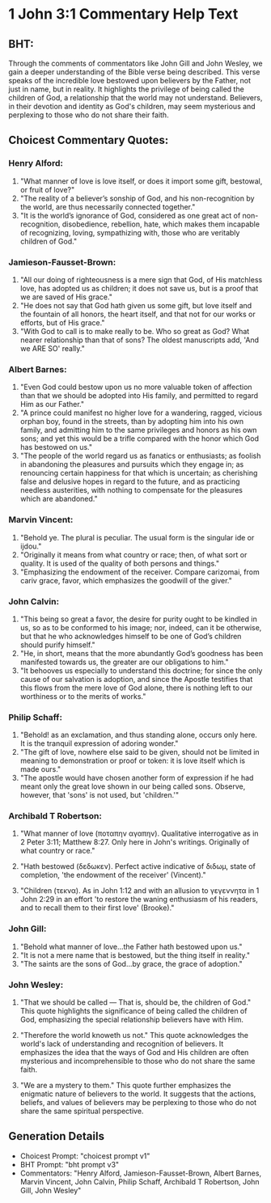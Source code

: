# 1 John 3:1 Commentary Help Text

## BHT:
Through the comments of commentators like John Gill and John Wesley, we gain a deeper understanding of the Bible verse being described. This verse speaks of the incredible love bestowed upon believers by the Father, not just in name, but in reality. It highlights the privilege of being called the children of God, a relationship that the world may not understand. Believers, in their devotion and identity as God's children, may seem mysterious and perplexing to those who do not share their faith.

## Choicest Commentary Quotes:
### Henry Alford:
1. "What manner of love is love itself, or does it import some gift, bestowal, or fruit of love?"
2. "The reality of a believer’s sonship of God, and his non-recognition by the world, are thus necessarily connected together."
3. "It is the world’s ignorance of God, considered as one great act of non-recognition, disobedience, rebellion, hate, which makes them incapable of recognizing, loving, sympathizing with, those who are veritably children of God."

### Jamieson-Fausset-Brown:
1. "All our doing of righteousness is a mere sign that God, of His matchless love, has adopted us as children; it does not save us, but is a proof that we are saved of His grace."
2. "He does not say that God hath given us some gift, but love itself and the fountain of all honors, the heart itself, and that not for our works or efforts, but of His grace."
3. "With God to call is to make really to be. Who so great as God? What nearer relationship than that of sons? The oldest manuscripts add, 'And we ARE SO' really."

### Albert Barnes:
1. "Even God could bestow upon us no more valuable token of affection than that we should be adopted into His family, and permitted to regard Him as our Father."
2. "A prince could manifest no higher love for a wandering, ragged, vicious orphan boy, found in the streets, than by adopting him into his own family, and admitting him to the same privileges and honors as his own sons; and yet this would be a trifle compared with the honor which God has bestowed on us."
3. "The people of the world regard us as fanatics or enthusiasts; as foolish in abandoning the pleasures and pursuits which they engage in; as renouncing certain happiness for that which is uncertain; as cherishing false and delusive hopes in regard to the future, and as practicing needless austerities, with nothing to compensate for the pleasures which are abandoned."

### Marvin Vincent:
1. "Behold ye. The plural is peculiar. The usual form is the singular ide or ijdou." 
2. "Originally it means from what country or race; then, of what sort or quality. It is used of the quality of both persons and things." 
3. "Emphasizing the endowment of the receiver. Compare carizomai, from cariv grace, favor, which emphasizes the goodwill of the giver."

### John Calvin:
1. "This being so great a favor, the desire for purity ought to be kindled in us, so as to be conformed to his image; nor, indeed, can it be otherwise, but that he who acknowledges himself to be one of God’s children should purify himself."
2. "He, in short, means that the more abundantly God’s goodness has been manifested towards us, the greater are our obligations to him."
3. "It behooves us especially to understand this doctrine; for since the only cause of our salvation is adoption, and since the Apostle testifies that this flows from the mere love of God alone, there is nothing left to our worthiness or to the merits of works."

### Philip Schaff:
1. "Behold! as an exclamation, and thus standing alone, occurs only here. It is the tranquil expression of adoring wonder."
2. "The gift of love, nowhere else said to be given, should not be limited in meaning to demonstration or proof or token: it is love itself which is made ours."
3. "The apostle would have chosen another form of expression if he had meant only the great love shown in our being called sons. Observe, however, that 'sons' is not used, but 'children.'"


### Archibald T Robertson:
1. "What manner of love (ποταπην αγαπην). Qualitative interrogative as in 2 Peter 3:11; Matthew 8:27. Only here in John's writings. Originally of what country or race." 

2. "Hath bestowed (δεδωκεν). Perfect active indicative of διδωμ, state of completion, 'the endowment of the receiver' (Vincent)."

3. "Children (τεκνα). As in John 1:12 and with an allusion to γεγεννητα in 1 John 2:29 in an effort 'to restore the waning enthusiasm of his readers, and to recall them to their first love' (Brooke)."

### John Gill:
1. "Behold what manner of love...the Father hath bestowed upon us." 
2. "It is not a mere name that is bestowed, but the thing itself in reality." 
3. "The saints are the sons of God...by grace, the grace of adoption."

### John Wesley:
1. "That we should be called — That is, should be, the children of God." This quote highlights the significance of being called the children of God, emphasizing the special relationship believers have with Him.

2. "Therefore the world knoweth us not." This quote acknowledges the world's lack of understanding and recognition of believers. It emphasizes the idea that the ways of God and His children are often mysterious and incomprehensible to those who do not share the same faith.

3. "We are a mystery to them." This quote further emphasizes the enigmatic nature of believers to the world. It suggests that the actions, beliefs, and values of believers may be perplexing to those who do not share the same spiritual perspective.


## Generation Details
- Choicest Prompt: "choicest prompt v1"
- BHT Prompt: "bht prompt v3"
- Commentators: "Henry Alford, Jamieson-Fausset-Brown, Albert Barnes, Marvin Vincent, John Calvin, Philip Schaff, Archibald T Robertson, John Gill, John Wesley"
